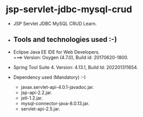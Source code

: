 # jsp-servlet-jdbc-mysql-crud

  * JSP Servlet JDBC MySQL CRUD Learn.
  
  * Tools and technologies used :-)
    -----------------------------
    
  * Eclipse Java EE IDE for Web Developers.  
    ===> Version: Oxygen (4.7.0), Build id: 20170620-1800. 
	
  * Spring Tool Suite 4.
	Version: 4.13.1, Build Id: 202201311654.
  
  * Dependency used (Mandatory) :-)
    
     * javax.servlet-api-4.0.1-javadoc.jar.
     * jsp-api-2.2.jar.
     * jstl-1.2.jar.
     * mysql-connector-java-8.0.13.jar.
     * servlet-api-2.5.jar.
  


